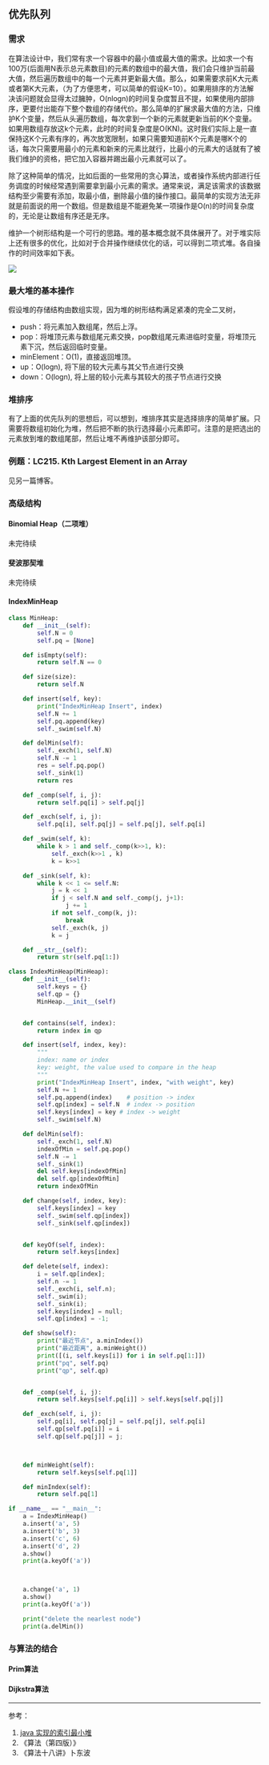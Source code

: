 ## 优先队列

### 需求

在算法设计中，我们常有求一个容器中的最小值或最大值的需求。比如求一个有100万(后面用N表示总元素数目)的元素的数组中的最大值，我们会只维护当前最大值，然后遍历数组中的每一个元素并更新最大值。那么，如果需要求前K大元素或者第K大元素，（为了方便思考，可以简单的假设K=10）。如果用排序的方法解决该问题就会显得太过臃肿，O(nlogn)的时间复杂度暂且不提，如果使用内部排序，更要付出能存下整个数组的存储代价。那么简单的扩展求最大值的方法，只维护K个变量，然后从头遍历数组，每次拿到一个新的元素就更新当前的K个变量。如果用数组存放这k个元素，此时的时间复杂度是O(KN)。这时我们实际上是一直保持这K个元素有序的，再次放宽限制，如果只需要知道前K个元素是哪K个的话，每次只需要用最小的元素和新来的元素比就行，比最小的元素大的话就有了被我们维护的资格，把它加入容器并踢出最小元素就可以了。

<!-- more -->


除了这种简单的情况，比如后面的一些常用的贪心算法，或者操作系统内部进行任务调度的时候经常遇到需要拿到最小元素的需求。通常来说，满足该需求的该数据结构至少需要有添加，取最小值，删除最小值的操作接口。最简单的实现方法无非就是前面说的用一个数组。但是数组是不能避免某一项操作是O(n)的时间复杂度的，无论是让数组有序还是无序。

维护一个树形结构是一个可行的思路。堆的基本概念就不具体展开了。对于堆实际上还有很多的优化，比如对于合并操作继续优化的话，可以得到二项式堆。各自操作的时间效率如下表。

![](/img/PQ1.png)

### 最大堆的基本操作
假设堆的存储结构由数组实现，因为堆的树形结构满足紧凑的完全二叉树，

- push：将元素加入数组尾，然后上浮。
- pop：将堆顶元素与数组尾元素交换，pop数组尾元素进临时变量，将堆顶元素下沉，然后返回临时变量。
- minElement：O(1)，直接返回堆顶。
- up：O(logn), 将下层的较大元素与其父节点进行交换
- down：O(logn), 将上层的较小元素与其较大的孩子节点进行交换


### 堆排序
有了上面的优先队列的思想后，可以想到，堆排序其实是选择排序的简单扩展。只需要将数组初始化为堆，然后把不断的执行选择最小元素即可。注意的是把选出的元素放到堆的数组尾部，然后让堆不再维护该部分即可。


### 例题：LC215. Kth Largest Element in an Array
见另一篇博客。


### 高级结构

#### Binomial Heap（二项堆）
未完待续


#### 斐波那契堆
未完待续

#### IndexMinHeap

```python
class MinHeap:
    def __init__(self):
        self.N = 0
        self.pq = [None]

    def isEmpty(self):
        return self.N == 0

    def size(size):
        return self.N

    def insert(self, key):
        print("IndexMinHeap Insert", index)
        self.N += 1
        self.pq.append(key)
        self._swim(self.N)

    def delMin(self):
        self._exch(1, self.N)
        self.N -= 1
        res = self.pq.pop()
        self._sink(1)
        return res

    def _comp(self, i, j):
        return self.pq[i] > self.pq[j]

    def _exch(self, i, j):
        self.pq[i], self.pq[j] = self.pq[j], self.pq[i]

    def _swim(self, k):
        while k > 1 and self._comp(k>>1, k):
            self._exch(k>>1 , k)
            k = k>>1

    def _sink(self, k):
        while k << 1 <= self.N:
            j = k << 1
            if j < self.N and self._comp(j, j+1):
                j += 1
            if not self._comp(k, j):
                break
            self._exch(k, j)
            k = j

    def __str__(self):
        return str(self.pq[1:])

class IndexMinHeap(MinHeap):
    def __init__(self):
        self.keys = {}
        self.qp = {}
        MinHeap.__init__(self)


    def contains(self, index):
        return index in qp

    def insert(self, index, key):
        """
        index: name or index
        key: weight, the value used to compare in the heap
        """
        print("IndexMinHeap Insert", index, "with weight", key)
        self.N += 1
        self.pq.append(index)    # position -> index
        self.qp[index] = self.N  # index -> position
        self.keys[index] = key # index -> weight
        self._swim(self.N)

    def delMin(self):
        self._exch(1, self.N)
        indexOfMin = self.pq.pop()
        self.N -= 1
        self._sink(1)
        del self.keys[indexOfMin]
        del self.qp[indexOfMin]
        return indexOfMin

    def change(self, index, key):
        self.keys[index] = key
        self._swim(self.qp[index])
        self._sink(self.qp[index])


    def keyOf(self, index):
        return self.keys[index]

    def delete(self, index):
        i = self.qp[index];
        self.n -= 1
        self._exch(i, self.n);
        self._swim(i);
        self._sink(i);
        self.keys[index] = null;
        self.qp[index] = -1;

    def show(self):
        print("最近节点", a.minIndex())
        print("最近距离", a.minWeight())
        print([(i, self.keys[i]) for i in self.pq[1:]])
        print("pq", self.pq)
        print("qp", self.qp)


    def _comp(self, i, j):
        return self.keys[self.pq[i]] > self.keys[self.pq[j]]

    def _exch(self, i, j):
        self.pq[i], self.pq[j] = self.pq[j], self.pq[i]
        self.qp[self.pq[i]] = i
        self.qp[self.pq[j]] = j;



    def minWeight(self):
        return self.keys[self.pq[1]]

    def minIndex(self):
        return self.pq[1]

if __name__ == "__main__":
    a = IndexMinHeap()
    a.insert('a', 5)
    a.insert('b', 3)
    a.insert('c', 6)
    a.insert('d', 2)
    a.show()
    print(a.keyOf('a'))



    a.change('a', 1)
    a.show()
    print(a.keyOf('a'))

    print("delete the nearlest node")
    print(a.delMin())

```


### 与算法的结合

#### Prim算法

#### Dijkstra算法



* * *
参考：
1. [java 实现的索引最小堆](https://algs4.cs.princeton.edu/24pq/IndexMinPQ.java.html)
2. 《算法（第四版）》
3. 《算法十八讲》卜东波